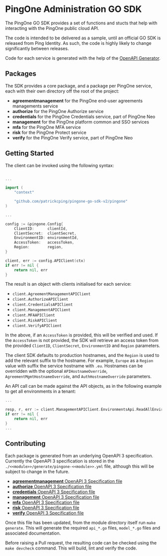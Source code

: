 # PingOne Administration GO SDK

The PingOne GO SDK provides a set of functions and stucts that help with interacting with the PingOne public cloud API.

The code is intended to be delivered as a sample, until an official GO SDK is released from Ping Identity.  As such, the code is highly likely to change significantly between releases. 

Code for each service is generated with the help of the [OpenAPI Generator](https://openapi-generator.tech/).

## Packages

The SDK provides a core package, and a package per PingOne service, each with their own directory off the root of the project:

* **agreementmanagement** for the PingOne end-user agreements managements service
* **authorize** for the PingOne Authorize service
* **credentials** for the PingOne Credentials service, part of PingOne Neo
* **management** for the PingOne platform common and SSO services
* **mfa** for the PingOne MFA service
* **risk** for the PingOne Protect service
* **verify** for the PingOne Verify service, part of PingOne Neo

## Getting Started

The client can be invoked using the following syntax:

```go

...

import (
	"context"

	"github.com/patrickcping/pingone-go-sdk-v2/pingone"
)

...

config := &pingone.Config{
	ClientID:      clientId,
	ClientSecret:  clientSecret,
	EnvironmentID: environmentId,
	AccessToken:   accessToken,
	Region:        region,
}

client, err := config.APIClient(ctx)
if err != nil {
	return nil, err
}
```

The result is an object with clients initialised for each service:
* `client.AgreementManagementAPIClient`
* `client.AuthorizeAPIClient`
* `client.CredentialsAPIClient`
* `client.ManagementAPIClient`
* `client.MFAAPIClient`
* `client.RiskAPIClient`
* `client.VerifyAPIClient`

In the above, if an `AccessToken` is provided, this will be verified and used.  If the `AccessToken` is not provided, the SDK will retrieve an access token from the provided `ClientID`, `ClientSecret`, `EnvironmentID` and `Region` parameters.

The client SDK defaults to production hostnames, and the `Region` is used to add the relevant suffix to the hostname.  For example, `Europe` as a `Region` value with suffix the service hostname with `.eu`.  Hostnames can be overridden with the optional `APIHostnameOverride`, `AgreementMgmtHostnameOverride`, and `AuthHostnameOverride` parameters.

An API call can be made against the API objects, as in the following example to get all environments in a tenant:

```go
...

resp, r, err := client.ManagementAPIClient.EnvironmentsApi.ReadAllEnvironments(ctx).Execute()
if err != nil {
	return nil, err
}
...
```

## Contributing

Each package is generated from an underlying OpenAPI 3 specification.  Currently the OpenAPI 3 specification is stored in the `./<<module>>/generate/pingone-<<module>>.yml` file, although this will be subject to change in the future.

* [**agreementmanagement** OpenAPI 3 Specification file](./authorize/generate/pingone-authorize.yml)
* [**authorize** OpenAPI 3 Specification file](./authorize/generate/pingone-authorize.yml)
* [**credentials** OpenAPI 3 Specification file](./credentials/generate/pingone-credentials.yml)
* [**management** OpenAPI 3 Specification file](./management/generate/pingone-management.yml)
* [**mfa** OpenAPI 3 Specification file](./mfa/generate/pingone-mfa.yml)
* [**risk** OpenAPI 3 Specification file](./risk/generate/pingone-risk.yml)
* [**verify** OpenAPI 3 Specification file](./verify/generate/pingone-verify.yml)

Once this file has been updated, from the module directory itself run `make generate`.  This will generate the required `api_*.go` files, `model_*.go` files and associated documentation.

Before raising a Pull request, the resulting code can be checked using the `make devcheck` command.  This will build, lint and verify the code.